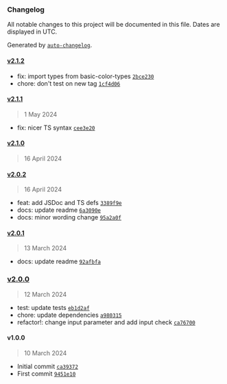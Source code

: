### Changelog

All notable changes to this project will be documented in this file. Dates are displayed in UTC.

Generated by [`auto-changelog`](https://github.com/CookPete/auto-changelog).

#### [v2.1.2](https://github.com/ChrisCodesThings/rgb-color-is-dark/compare/v2.1.1...v2.1.2)

- fix: import types from basic-color-types [`2bce230`](https://github.com/ChrisCodesThings/rgb-color-is-dark/commit/2bce230d3be5839e19097b27d5bb632f27e81fff)
- chore: don't test on new tag [`1cf4d06`](https://github.com/ChrisCodesThings/rgb-color-is-dark/commit/1cf4d06f6f9dd9910b0eb157721753d67f5adef7)

#### [v2.1.1](https://github.com/ChrisCodesThings/rgb-color-is-dark/compare/v2.1.0...v2.1.1)

> 1 May 2024

- fix: nicer TS syntax [`cee3e20`](https://github.com/ChrisCodesThings/rgb-color-is-dark/commit/cee3e209573c27731f3fe7f73ad3f0bce7b9a618)

#### [v2.1.0](https://github.com/ChrisCodesThings/rgb-color-is-dark/compare/v2.0.2...v2.1.0)

> 16 April 2024

#### [v2.0.2](https://github.com/ChrisCodesThings/rgb-color-is-dark/compare/v2.0.1...v2.0.2)

> 16 April 2024

- feat: add JSDoc and TS defs [`3389f9e`](https://github.com/ChrisCodesThings/rgb-color-is-dark/commit/3389f9e20e5f2c444b069809f4f7500a34b8239d)
- docs: update readme [`6a3090e`](https://github.com/ChrisCodesThings/rgb-color-is-dark/commit/6a3090ea9c5789399e51d8484c32c049a07b2c25)
- docs: minor wording change [`95a2a0f`](https://github.com/ChrisCodesThings/rgb-color-is-dark/commit/95a2a0fb4c51ba30e2d7f16adefb93e3cac083ae)

#### [v2.0.1](https://github.com/ChrisCodesThings/rgb-color-is-dark/compare/v2.0.0...v2.0.1)

> 13 March 2024

- docs: update readme [`92afbfa`](https://github.com/ChrisCodesThings/rgb-color-is-dark/commit/92afbfa471320353ee5afc16be96ad37fe85669f)

### [v2.0.0](https://github.com/ChrisCodesThings/rgb-color-is-dark/compare/v1.0.0...v2.0.0)

> 12 March 2024

- test: update tests [`eb1d2af`](https://github.com/ChrisCodesThings/rgb-color-is-dark/commit/eb1d2af814743e61a87c972c50ae9664e150cba1)
- chore: update dependencies [`a980315`](https://github.com/ChrisCodesThings/rgb-color-is-dark/commit/a9803154775b27500924250993ad9484dabe65ce)
- refactor!: change input parameter and add input check [`ca76700`](https://github.com/ChrisCodesThings/rgb-color-is-dark/commit/ca767002a49362078d50400a8ed7215a88a40d6e)

#### v1.0.0

> 10 March 2024

- Initial commit [`ca39372`](https://github.com/ChrisCodesThings/rgb-color-is-dark/commit/ca39372ee1e1956d829b17054e55a721e60c2825)
- First commit [`9451e10`](https://github.com/ChrisCodesThings/rgb-color-is-dark/commit/9451e10979fa4c5bcf52d93e1bd7d3d0fa45a94b)
